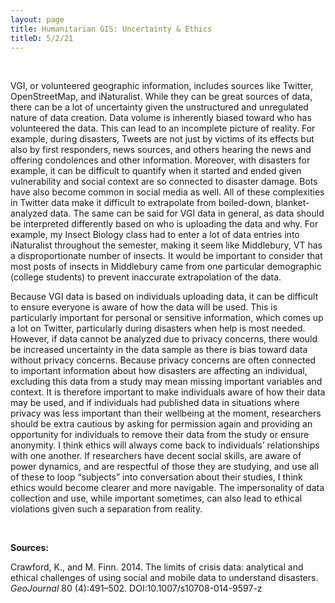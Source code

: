 ```yaml
---
layout: page
title: Humanitarian GIS: Uncertainty & Ethics
titleD: 5/2/21
---  
```

&nbsp;

VGI, or volunteered geographic information, includes sources like Twitter, OpenStreetMap, and iNaturalist. While they can be great sources of data, there can be a lot of uncertainty given the unstructured and unregulated nature of data creation. Data volume is inherently biased toward who has volunteered the data. This can lead to an incomplete picture of reality. For example, during disasters, Tweets are not just by victims of its effects but also by first responders, news sources, and others hearing the news and offering condolences and other information. Moreover, with disasters for example, it can be difficult to quantify when it started and ended given vulnerability and social context are so connected to disaster damage. Bots have also become common in social media as well. All of these complexities in Twitter data make it difficult to extrapolate from boiled-down, blanket-analyzed data. The same can be said for VGI data in general, as data should be interpreted differently based on who is uploading the data and why. For example, my Insect Biology class had to enter a lot of data entries into iNaturalist throughout the semester, making it seem like Middlebury, VT has a disproportionate number of insects. It would be important to consider that most posts of insects in Middlebury came from one particular demographic (college students) to prevent inaccurate extrapolation of the data.  

Because VGI data is based on individuals uploading data, it can be difficult to ensure everyone is aware of how the data will be used. This is particularly important for personal or sensitive information, which comes up a lot on Twitter, particularly during disasters when help is most needed. However, if data cannot be analyzed due to privacy concerns, there would be increased uncertainty in the data sample as there is bias toward data without privacy concerns. Because privacy concerns are often connected to important information about how disasters are affecting an individual, excluding this data from a study may mean missing important variables and context. It is therefore important to make individuals aware of how their data may be used, and if individuals had published data in situations where privacy was less important than their wellbeing at the moment, researchers should be extra cautious by asking for permission again and providing an opportunity for individuals to remove their data from the study or ensure anonymity. I think ethics will always come back to individuals’ relationships with one another. If researchers have decent social skills, are aware of power dynamics, and are respectful of those they are studying, and use all of these to loop “subjects” into conversation about their studies, I think ethics would become clearer and more navigable. The impersonality of data collection and use, while important sometimes, can also lead to ethical violations given such a separation from reality. 

&nbsp;  


**Sources:** 

Crawford, K., and M. Finn. 2014. The limits of crisis data: analytical and ethical challenges of using social and mobile data to understand disasters. *GeoJournal* 80 (4):491–502. DOI:10.1007/s10708-014-9597-z